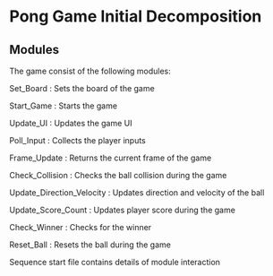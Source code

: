 
# Pong Game Initial Decomposition

## Modules

The game consist of the following  modules:

Set_Board : Sets the board of the game

Start_Game : Starts the game

Update_UI : Updates the game UI

Poll_Input : Collects the player inputs

Frame_Update : Returns the current frame of the game

Check_Collision : Checks the ball collision during the game

Update_Direction_Velocity : Updates direction and velocity of the ball

Update_Score_Count : Updates player score during the game

Check_Winner : Checks for the winner

Reset_Ball : Resets the ball during the game

Sequence start file contains details of module interaction
